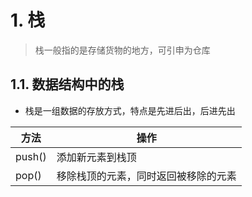 # 1. 栈

  > 栈一般指的是存储货物的地方，可引申为仓库

## 1.1. 数据结构中的栈
  - 栈是一组数据的存放方式，特点是先进后出，后进先出

| 方法   | 操作                                 |
| ------ | ------------------------------------ |
| push() | 添加新元素到栈顶                     |
| pop()  | 移除栈顶的元素，同时返回被移除的元素 |
